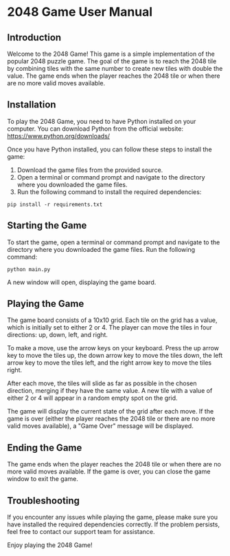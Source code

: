 # 2048 Game User Manual

## Introduction
Welcome to the 2048 Game! This game is a simple implementation of the popular 2048 puzzle game. The goal of the game is to reach the 2048 tile by combining tiles with the same number to create new tiles with double the value. The game ends when the player reaches the 2048 tile or when there are no more valid moves available.

## Installation
To play the 2048 Game, you need to have Python installed on your computer. You can download Python from the official website: https://www.python.org/downloads/

Once you have Python installed, you can follow these steps to install the game:

1. Download the game files from the provided source.
2. Open a terminal or command prompt and navigate to the directory where you downloaded the game files.
3. Run the following command to install the required dependencies:

```
pip install -r requirements.txt
```

## Starting the Game
To start the game, open a terminal or command prompt and navigate to the directory where you downloaded the game files. Run the following command:

```
python main.py
```

A new window will open, displaying the game board.

## Playing the Game
The game board consists of a 10x10 grid. Each tile on the grid has a value, which is initially set to either 2 or 4. The player can move the tiles in four directions: up, down, left, and right.

To make a move, use the arrow keys on your keyboard. Press the up arrow key to move the tiles up, the down arrow key to move the tiles down, the left arrow key to move the tiles left, and the right arrow key to move the tiles right.

After each move, the tiles will slide as far as possible in the chosen direction, merging if they have the same value. A new tile with a value of either 2 or 4 will appear in a random empty spot on the grid.

The game will display the current state of the grid after each move. If the game is over (either the player reaches the 2048 tile or there are no more valid moves available), a "Game Over" message will be displayed.

## Ending the Game
The game ends when the player reaches the 2048 tile or when there are no more valid moves available. If the game is over, you can close the game window to exit the game.

## Troubleshooting
If you encounter any issues while playing the game, please make sure you have installed the required dependencies correctly. If the problem persists, feel free to contact our support team for assistance.

Enjoy playing the 2048 Game!
